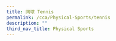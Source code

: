 ```yaml
---
title: 网球 Tennis
permalink: /cca/Physical-Sports/tennis
description: ""
third_nav_title: Physical Sports
---
```

